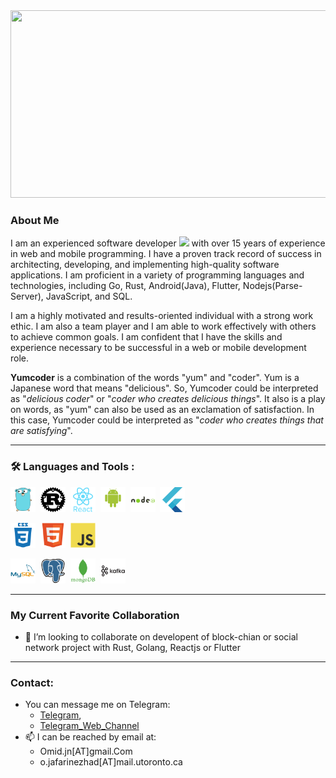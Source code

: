 <!-- <div id="header" align="center">
  <img src="https://media.giphy.com/media/M9gbBd9nbDrOTu1Mqx/giphy.gif" width="100"/>
</div> -->


<div align="center">
  <img src="https://media.giphy.com/media/RbDKaczqWovIugyJmW/giphy.gif" width="600" height="300"/>
</div>


### About Me

I am an experienced software developer <img src="https://media.giphy.com/media/WUlplcMpOCEmTGBtBW/giphy.gif" width="30"> with over 15 years of experience in web and mobile programming. I have a proven track record of success in architecting, developing, and implementing high-quality software applications. I am proficient in a variety of programming languages and technologies, including Go, Rust, Android(Java), Flutter, Nodejs(Parse-Server), JavaScript, and SQL. 

I am a highly motivated and results-oriented individual with a strong work ethic. I am also a team player and I am able to work effectively with others to achieve common goals. I am confident that I have the skills and experience necessary to be successful in a web or mobile development role.

**Yumcoder** is a combination of the words "yum" and "coder". Yum is a Japanese word that means "delicious". So, Yumcoder could be interpreted as "_delicious coder_" or "_coder who creates delicious things_". It also is a play on words, as "yum" can also be used as an exclamation of satisfaction. In this case, Yumcoder could be interpreted as "_coder who creates things that are satisfying_".

---

### :hammer_and_wrench: Languages and Tools :

<div>
  <img src="https://github.com/devicons/devicon/blob/master/icons/go/go-original.svg" title="GoLang" alt="GoLang" width="40" height="40"/>&nbsp;
   <img src="https://github.com/devicons/devicon/blob/master/icons/rust/rust-plain.svg" title="Rust" alt="Rust" width="40" height="40"/>&nbsp;
  <img src="https://github.com/devicons/devicon/blob/master/icons/react/react-original-wordmark.svg" title="React" alt="React" width="40" height="40"/>&nbsp;
  <img src="https://github.com/devicons/devicon/blob/master/icons/android/android-original-wordmark.svg" title="Android" alt="Android" width="40" height="40"/>&nbsp;  
   <img src="https://github.com/devicons/devicon/blob/master/icons/nodejs/nodejs-original-wordmark.svg" title="NodeJS" alt="NodeJS" width="40" height="40"/>&nbsp;
  <img src="https://github.com/devicons/devicon/blob/master/icons/flutter/flutter-original.svg" title="Flutter" alt="Flutter" width="40" height="40"/>&nbsp;
  
  <img src="https://github.com/devicons/devicon/blob/master/icons/css3/css3-plain-wordmark.svg"  title="CSS3" alt="CSS" width="40" height="40"/>&nbsp;
  <img src="https://github.com/devicons/devicon/blob/master/icons/html5/html5-original.svg" title="HTML5" alt="HTML" width="40" height="40"/>&nbsp;
  <img src="https://github.com/devicons/devicon/blob/master/icons/javascript/javascript-original.svg" title="JavaScript" alt="JavaScript" width="40" height="40"/>&nbsp;
  
  <img src="https://github.com/devicons/devicon/blob/master/icons/mysql/mysql-original-wordmark.svg" title="MySQL"  alt="MySQL" width="40" height="40"/>&nbsp;
 <img src="https://github.com/devicons/devicon/blob/master/icons/postgresql/postgresql-original.svg" title="Postgresql"  alt="Postgresql" width="40" height="40"/>&nbsp;
 <img src="https://github.com/devicons/devicon/blob/master/icons/mongodb/mongodb-plain-wordmark.svg" title="Mongodb"  alt="Mongodb" width="40" height="40"/>&nbsp;
  <img src="https://github.com/devicons/devicon/blob/master/icons/apachekafka/apachekafka-original-wordmark.svg" title="Kafka"  alt="Kafka" width="40" height="40"/>&nbsp;
</div>

---

### My Current Favorite Collaboration
- 👯 I’m looking to collaborate on developent of block-chian or social network project with Rust, Golang, Reactjs or Flutter

---
### Contact:
- You can message me on Telegram: 
  - [Telegram](https://t.me/yumcoder), 
  - [Telegram_Web_Channel](https://t.me/sharif_web_programming)
- 📫 I can be reached by email at: 
  - Omid.jn[AT]gmail.Com
  - o.jafarinezhad[AT]mail.utoronto.ca 

<!--
**YumcoderCom/YumcoderCom** is a ✨ _special_ ✨ repository because its `README.md` (this file) appears on your GitHub profile.

Here are some ideas to get you started:

- 🔭 I’m currently working on ...
- 🌱 I’m currently learning ...
- 👯 I’m looking to collaborate on ...
- 🤔 I’m looking for help with ...
- 💬 Ask me about ...
- 📫 How to reach me: ...
- 😄 Pronouns: ...
- ⚡ Fun fact: ...
-->
